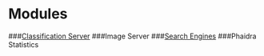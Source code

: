 # Modules
###[Classification Server](Classification_server/classification_server.md)
###Image Server
###[Search Engines](search_engine.md)
###Phaidra Statistics